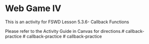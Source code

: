 # Web Game IV

This is an activity for FSWD Lesson 5.3.6- Callback Functions

Please refer to the Activity Guide in Canvas for directions.#   c a l l b a c k - p r a c t i c e  
 #   c a l l b a c k - p r a c t i c e  
 #   c a l l b a c k - p r a c t i c e  
 
